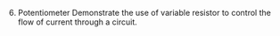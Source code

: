 6. Potentiometer
		Demonstrate the use of variable resistor to control the flow of current through a circuit.
